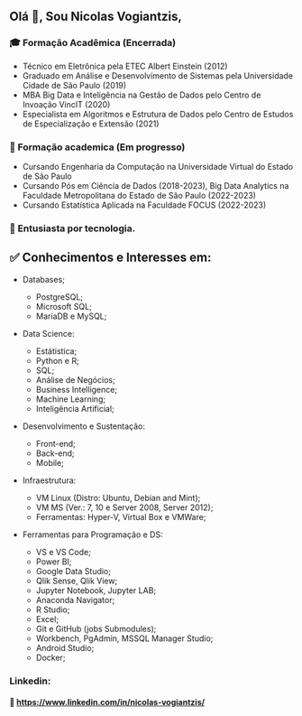 ## Olá 👋, Sou Nicolas Vogiantzis,

### :mortar_board: Formação Acadêmica (Encerrada)

- Técnico em Eletrônica pela ETEC Albert Einstein (2012) 
- Graduado em Análise e Desenvolvimento de Sistemas pela Universidade Cidade de São Paulo (2019) 
- MBA Big Data e Inteligência na Gestão de Dados pelo Centro de Invoação VincIT (2020) 
- Especialista em Algoritmos e Estrutura de Dados pelo Centro de Estudos de Especialização e Extensão (2021)

### 🌱 Formação academica (Em progresso)

- Cursando Engenharia da Computação na Universidade Virtual do Estado de São Paulo 
- Cursando Pós em Ciência de Dados (2018-2023), Big Data Analytics na Faculdade Metropolitana do Estado de São Paulo (2022-2023) 
- Cursando Estatística Aplicada na Faculdade FOCUS (2022-2023)

### :triangular_flag_on_post: Entusiasta por tecnologia.
  
## :white_check_mark: Conhecimentos e Interesses em:
 
 * Databases;
      * PostgreSQL;
      * Microsoft SQL;
      * MariaDB e MySQL; 
  
 * Data Science:
      * Estátistica;
      * Python e R;
      * SQL;
      * Análise de Negócios;
      * Business Intelligence;
      * Machine Learning;
      * Inteligência Artificial;

 * Desenvolvimento e Sustentação:
      * Front-end;
      * Back-end;
      * Mobile;
 
 * Infraestrutura:
      * VM Linux (Distro: Ubuntu, Debian and Mint);
      * VM MS (Ver.: 7, 10 e Server 2008, Server 2012);
      * Ferramentas: Hyper-V, Virtual Box e VMWare;

 * Ferramentas para Programação e DS:
      * VS e VS Code;
      * Power BI;
      * Google Data Studio;
      * Qlik Sense, Qlik View;       
      * Jupyter Notebook, Jupyter LAB;
      * Anaconda Navigator;
      * R Studio;
      * Excel;
      * Git e GitHub (jobs Submodules);
      * Workbench, PgAdmin, MSSQL Manager Studio;
      * Android Studio;
      * Docker;

### Linkedin:
#### :link: https://www.linkedin.com/in/nicolas-vogiantzis/

<!--
**nickvgs/nickvgs** is a ✨ _special_ ✨ repository because its `README.md` (this file) appears on your GitHub profile.

Here are some ideas to get you started:

- 🔭 I’m currently working on ...
- 🌱 I’m currently learning ...
- 👯 I’m looking to collaborate on ...
- 🤔 I’m looking for help with ...
- 💬 Ask me about ...
- 📫 How to reach me: ...
- 😄 Pronouns: ...
- ⚡ Fun fact: ...
-->
